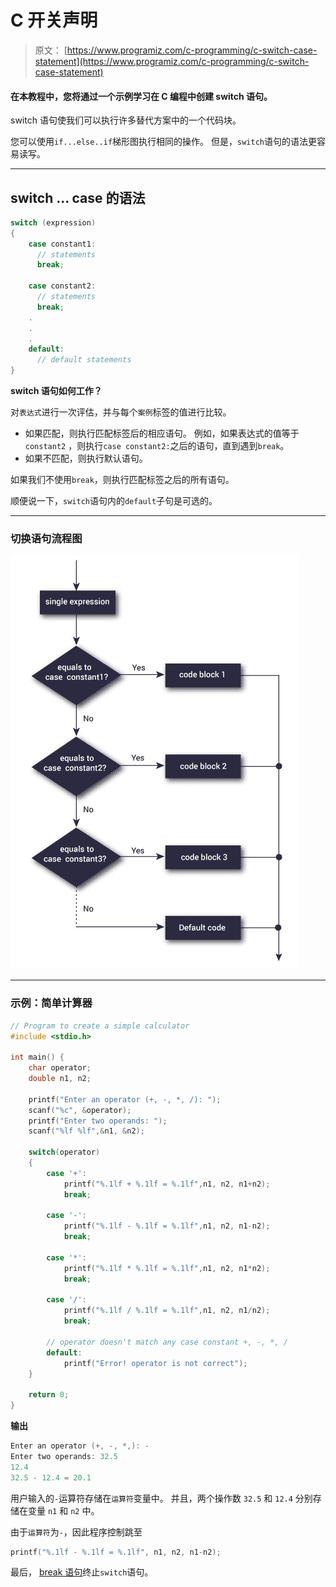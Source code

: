 # C 开关声明

> 原文： [https://www.programiz.com/c-programming/c-switch-case-statement](https://www.programiz.com/c-programming/c-switch-case-statement)

#### 在本教程中，您将通过一个示例学习在 C 编程中创建 switch 语句。

switch 语句使我们可以执行许多替代方案中的一个代码块。

您可以使用`if...else..if`梯形图执行相同的操作。 但是，`switch`语句的语法更容易读写。

* * *

## switch ... case 的语法

```c
switch (expression)
​{
    case constant1:
      // statements
      break;

    case constant2:
      // statements
      break;
    .
    .
    .
    default:
      // default statements
}
```

**switch 语句如何工作？**

对`表达式`进行一次评估，并与每个`案例`标签的值进行比较。

*   如果匹配，则执行匹配标签后的相应语句。 例如，如果表达式的值等于 `constant2` ，则执行`case constant2:`之后的语句，直到遇到`break`。
*   如果不匹配，则执行默认语句。

如果我们不使用`break`，则执行匹配标签之后的所有语句。

顺便说一下，`switch`语句内的`default`子句是可选的。

* * *

### 切换语句流程图

![Flowchart of switch statement](img/c0e32d6f42321a882d11bc9457365960.png "switch Statement Flowchart")

* * *

### 示例：简单计算器

```c
// Program to create a simple calculator
#include <stdio.h>

int main() {
    char operator;
    double n1, n2;

    printf("Enter an operator (+, -, *, /): ");
    scanf("%c", &operator);
    printf("Enter two operands: ");
    scanf("%lf %lf",&n1, &n2);

    switch(operator)
    {
        case '+':
            printf("%.1lf + %.1lf = %.1lf",n1, n2, n1+n2);
            break;

        case '-':
            printf("%.1lf - %.1lf = %.1lf",n1, n2, n1-n2);
            break;

        case '*':
            printf("%.1lf * %.1lf = %.1lf",n1, n2, n1*n2);
            break;

        case '/':
            printf("%.1lf / %.1lf = %.1lf",n1, n2, n1/n2);
            break;

        // operator doesn't match any case constant +, -, *, /
        default:
            printf("Error! operator is not correct");
    }

    return 0;
} 
```

**输出**

```c
Enter an operator (+, -, *,): -
Enter two operands: 32.5
12.4
32.5 - 12.4 = 20.1
```

用户输入的`-`运算符存储在`运算符`变量中。 并且，两个操作数 `32.5` 和 `12.4` 分别存储在变量 `n1` 和 `n2` 中。

由于`运算符`为`-`，因此程序控制跳至

```c
printf("%.1lf - %.1lf = %.1lf", n1, n2, n1-n2);
```

最后， [break 语句](/c-programming/c-break-continue-statement)终止`switch`语句。